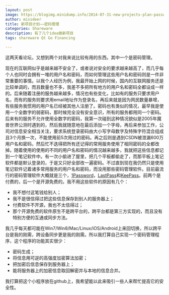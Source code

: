 ```yaml
---
layout: post
image: https://blogimg.minidump.info/2014-07-31-new-projects-plan-password-management.md
author: missdeer
title: 新项目计划——密码管理
categories: Shareware
description: 有了几个idea做新项目
tags: shareware Qt Go Financing

---
```


这两天看论坛，又想到两个对我来说比较有用的东西。其中一个是密码管理。

现在的互联网似乎是越来越不安全了，或者说对安全的要求越来越高了，而几乎每个人也同时会拥有一堆的用户名和密码，而如何管理这些用户名和密码则是一件非常重要的事情。以我个人经历为例，我最开始上网的时候，国内的互联网服务还是比较单调的，而且数量也不多，我差不多把所有地方的用户名和密码全都设成一样的。后来随着注册的服务越来越多，情况也有些变化，比如有的服务只要求用户名，而有的服务则要求用email地址作为登录名，再后来就是因为网民数量暴增，有些服务我惯用的用户名已经被其他人注册了。密码也有类似的情况，最早我是使用一个全数字的弱密码，那时候完全没有安全意识，所有的服务都用同一个密码。后来有的服务不允许使用全数字的密码，我第一次碰到这种情况貌似是2005年魔兽世界公测时遇到的，然后我就随意地在最后添加一个字母，再后来参加工作，公司对信息安全相当关注，要求系统登录密码由大小写字母数字及特殊字符混合组成且3个月换一次，不能使用前5次用过的密码。再之后则是遇到CSDN被泄漏600万用户名和密码，然后忙不迭得把所有还记得的常用服务使用了相同密码的全都改掉。随着使用的使用的不同的用户名和密码的情况越来越多，我就把这些信息都记到一个笔记软件中。有一次小偷进了屋里，把几个平板都偷走了，而那平板上笔记软件都是默认登录的，于是又只好全部改一遍密码。不过直到现在我仍然只是使用笔记软件记着诸多常用服务的用户名和密码，而没用那些密码管理软件。目前最流行的密码管理软件大概就是三个，[1Password](https://agilebits.com/onepassword)，[LastPass](https://lastpass.com/)和[KeePass](http://keepass.info/)。前两个是付费的，后一个是开源免费的。我不用这些软件的原因有几个：

- 我不想付这笔钱给别人；
- 我不是很信得过把这些信息保存到别人的服务器上；
- 付费软件不开源，我也不太信得过；
- 那个开源免费的软件原生不是跨平台的，跨平台都是第三方实现的，而且没有特别方便的互通或同步方法。

我几乎每天都可能在Win7/Win8/Mac/Linux/iOS/Android上来回切换，所以跨平台是我的刚需，跨设备同步更是我的刚需。所以我打算自己实现一个密码管理程序，这个程序的功能其实很少：

- 密码生成；
- 将信息用可逆的高强度加密算法加密；
- 把加密后信息保存到服务器上；
- 能将服务器上的加密信息取回解密并与本地的信息合并。

我打算把这个小程序放在github上，我希望能以此来吸引一些人来帮忙提高它的安全性。
